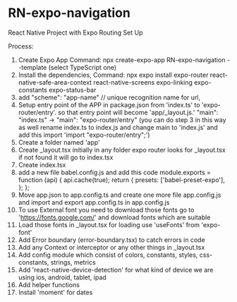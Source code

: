 # RN-expo-navigation
React Native Project with Expo Routing Set Up

Process:

1. Create Expo App
    Command: npx create-expo-app RN-expo-navigation --template (select TypeScript one)
2. Install the dependencies, 
    Command: npx expo install expo-router react-native-safe-area-context react-native-screens expo-linking expo-constants expo-status-bar
3. add "scheme": "app-name" // unique recognition name for url,
4. Setup entry point of the APP in package.json from 'index.ts' to 'expo-router/entry'. so that entry point will become 'app/_layout.js.'
    "main": "index.ts" -> "main": "expo-router/entry"
    (you can do step 3 in this way as well rename index.ts to index.js and change main to 'index.js' and add this import 'import "expo-router/entry";')
5. Create a folder named 'app'
6. Create _layout.tsx initially in any folder expo router looks for _layout.tsx if not found it will go to index.tsx
7. Create index.tsx
8. add a new file babel.config.js and add this code 
        module.exports = function (api) {
            api.cache(true);
            return {
                presets: ['babel-preset-expo'],
            };
        };
9. Move app.json to app.config.ts and create one more file app.config.js and import and export app.config.ts in app.config.js
10. To use External font you need to download those fonts
    go to 'https://fonts.google.com/' and download fonts which are suitable
11. Load those fonts in _layout.tsx for loading use 'useFonts' from 'expo-font'
12. Add Error boundary (error-boundary.tsx) to catch errors in code
13. Add any Context or interceptor or any other things in _layout.tsx
14. Add config module which consist of colors, constants, styles, css-constants, strings, metrics
15. Add 'react-native-device-detection' for what kind of device we are using ios, android, tablet, ipad
16. Add helper functions
17. Install 'moment' for dates
